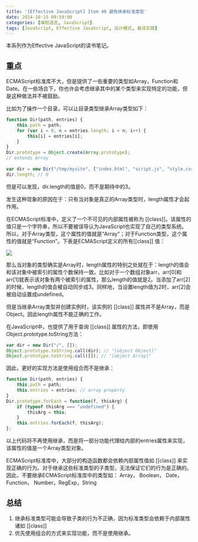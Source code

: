 ```yaml
---
title: '[Effective JavaScript] Item 40 避免继承标准类型'
date: 2014-10-15 09:59:00
categories: [编程语言, JavaScript]
tags: [JavaScript, Effective JavaScript, 设计模式, 最佳实践]
---
```


本系列作为Effective JavaScript的读书笔记。
 
## 重点 
 
ECMAScript标准库不大，但是提供了一些重要的类型如Array，Function和Date。在一些场合下，你也许会考虑继承其中的某个类型来实现特定的功能，但是这种做法并不被鼓励。
 
比如为了操作一个目录，可以让目录类型继承Array类型如下：

```js
function Dir(path, entries) {  
    this.path = path;  
    for (var i = 0, n = entries.length; i < n; i++) {  
        this[i] = entries[i];  
    }  
}  
Dir.prototype = Object.create(Array.prototype);  
// extends Array  
  
var dir = new Dir("/tmp/mysite", ["index.html", "script.js", "style.css"]);  
dir.length; // 0  
```

<!-- More -->

但是可以发现，dir.length的值是0，而不是期待中的3。
 
发生这种现象的原因在于：只有当对象是真正的Array类型时，length属性才会起作用。
 
在ECMAScript标准中，定义了一个不可见的内部属性被称为 [[class]]。该属性的值只是一个字符串，所以不要被误导认为JavaScript也实现了自己的类型系统。所以，对于Array类型，这个属性的值就是“Array”；对于Function类型，这个属性的值就是“Function”。下表是ECMAScript定义的所有[[class]] 值：

![](http://img.blog.csdn.net/20141015095438015?watermark/2/text/aHR0cDovL2Jsb2cuY3Nkbi5uZXQvZG1fdmluY2VudA==/font/5a6L5L2T/fontsize/400/fill/I0JBQkFCMA==/dissolve/70/gravity/Center)

那么当对象的类型确实是Array时，length属性的特别之处就在于：length的值会和该对象中被索引的属性个数保持一致。比如对于一个数组对象arr，arr[0]和arr[1]就表示该对象有两个被索引的属性，那么length的值就是2。当添加了arr[2]的时候，length的值会被自动同步成3。同样地，当设置length值为2时，arr[2]会被自动设置成undefined。
 
但是当继承Array类型并创建实例时，该实例的 [[class]] 属性并不是Array，而是Object。因此length属性不能正确的工作。
 
在JavaScript中，也提供了用于查询 [[class]] 属性的方法，即使用Object.prototype.toString方法：

```js
var dir = new Dir("/", []);  
Object.prototype.toString.call(dir); // "[object Object]"  
Object.prototype.toString.call([]); // "[object Array]"  
```

因此，更好的实现方法是使用组合而不是继承：

```js
function Dir(path, entries) {  
    this.path = path;  
    this.entries = entries; // array property  
}  
Dir.prototype.forEach = function(f, thisArg) {  
    if (typeof thisArg === "undefined") {  
        thisArg = this;  
    }  
    this.entries.forEach(f, thisArg);  
};  
```

以上代码将不再使用继承，而是将一部分功能代理给内部的entries属性来实现，该属性的值是一个Array类型对象。
 
ECMAScript标准库中，大部分的构造函数都会依赖内部属性值如 [[class]] 来实现正确的行为。对于继承这些标准类型的子类型，无法保证它们的行为是正确的。因此，不要继承ECMAScript标准库中的类型如：
Array， Boolean， Date， Function， Number，RegExp，String
 
## 总结

1. 继承标准类型可能会导致子类的行为不正确，因为标准类型会依赖于内部属性诸如 [[class]]
2. 优先使用组合的方式来实现功能，而不是使用继承。
